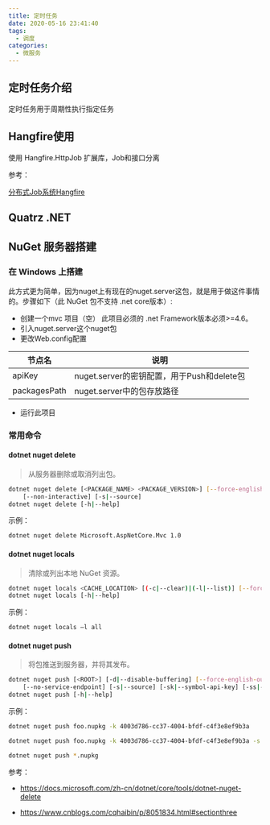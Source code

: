 ```yaml
---
title: 定时任务
date: 2020-05-16 23:41:40
tags:
  - 调度
categories:
  - 微服务
---
```


## 定时任务介绍

定时任务用于周期性执行指定任务

## Hangfire使用

使用 Hangfire.HttpJob 扩展库，Job和接口分离

参考：

[分布式Job系统Hangfire](https://www.cnblogs.com/Leo_wl/p/10995388.html#_label12)

## Quatrz .NET

## NuGet 服务器搭建

### 在 Windows 上搭建

此方式更为简单，因为nuget上有现在的nuget.server这包，就是用于做这件事情的。步骤如下（此 NuGet 包不支持 .net core版本）:

* 创建一个mvc 项目（空） 此项目必须的 .net Framework版本必须>=4.6。
* 引入nuget.server这个nuget包
* 更改Web.config配置

| 节点名	| 说明 |
| --- | --- |
| apiKey |	nuget.server的密钥配置，用于Push和delete包
| packagesPath |	nuget.server中的包存放路径

* 运行此项目

### 常用命令

#### dotnet nuget delete 

> 从服务器删除或取消列出包。

```bash
dotnet nuget delete [<PACKAGE_NAME> <PACKAGE_VERSION>] [--force-english-output] [--interactive] [-k|--api-key] [--no-service-endpoint]
    [--non-interactive] [-s|--source]
dotnet nuget delete [-h|--help]
```

示例：

```bash
dotnet nuget delete Microsoft.AspNetCore.Mvc 1.0
```

#### dotnet nuget locals

> 清除或列出本地 NuGet 资源。

```bash
dotnet nuget locals <CACHE_LOCATION> [(-c|--clear)|(-l|--list)] [--force-english-output]
dotnet nuget locals [-h|--help]
```

示例：

```bash
dotnet nuget locals –l all
```

#### dotnet nuget push

> 将包推送到服务器，并将其发布。

```bash
dotnet nuget push [<ROOT>] [-d|--disable-buffering] [--force-english-output] [--interactive] [-k|--api-key] [-n|--no-symbols]
    [--no-service-endpoint] [-s|--source] [-sk|--symbol-api-key] [-ss|--symbol-source] [-t|--timeout]
dotnet nuget push [-h|--help]
```

示例：

```bash
dotnet nuget push foo.nupkg -k 4003d786-cc37-4004-bfdf-c4f3e8ef9b3a

dotnet nuget push foo.nupkg -k 4003d786-cc37-4004-bfdf-c4f3e8ef9b3a -s https://customsource/

dotnet nuget push *.nupkg
```


参考：

- https://docs.microsoft.com/zh-cn/dotnet/core/tools/dotnet-nuget-delete

- https://www.cnblogs.com/cqhaibin/p/8051834.html#sectionthree